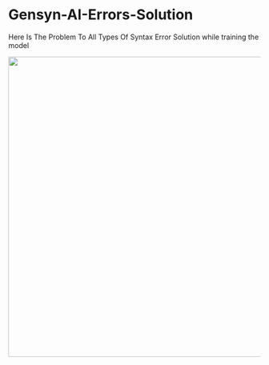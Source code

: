 # Gensyn-AI-Errors-Solution
Here Is The Problem To All Types Of Syntax Error Solution while training the model
<!-- ![image](https://github.com/user-attachments/assets/f8b6807c-0b2e-4357-aa36-7b5286fc01de)-->

<img src="https://github.com/user-attachments/assets/f8b6807c-0b2e-4357-aa36-7b5286fc01de" width="600" />

